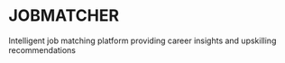 # JOBMATCHER
Intelligent job matching platform providing career insights and upskilling recommendations
